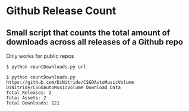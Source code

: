 # Github Release Count

## Small script that counts the total amount of downloads across all releases of a Github repo

Only works for public repos

```
$ python countDownloads.py url
```

```
$ python countDownloads.py https://github.com/DiNitride/CSGOAutoMusicVolume
DiNitride/CSGOAutoMusicVolume Download Data
Total Releases: 2
Total Assets: 2
Total Downloads: 121
```
